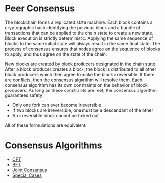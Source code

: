 # Peer Consensus

The blockchain forms a replicated state machine. Each block contains a cryptographic hash identifying the previous block and a bundle of transactions that can be applied to the chain state to create a new state. Block execution is strictly deterministic. Applying the same sequence of blocks to the same initial state will always result in the same final state. The process of consensus ensures that nodes agree on the sequence of blocks to apply, and thus agree on the state of the chain.

New blocks are created by block producers designated in the chain state. After a block producer creates a block, the block is distributed to all other block producers which then agree to make the block irreversible. If there are conflicts, then the consensus algorithm will resolve them. Each consensus algorithm has its own constraints on the behavior of block producers. As long as these constraints are met, the consensus algorithm guarantees safety:
- Only one fork can ever become irreversible
- If two blocks are irreversible, one must be a descendant of the other
- An irreversible block cannot be forked out

All of these formulations are equivalent.

# Consensus Algorithms

- [CFT](cft.md)
- [BFT](bft.md)
- [Joint Consensus](joint-consensus.md)
- [Special Cases](special-cases.md)

